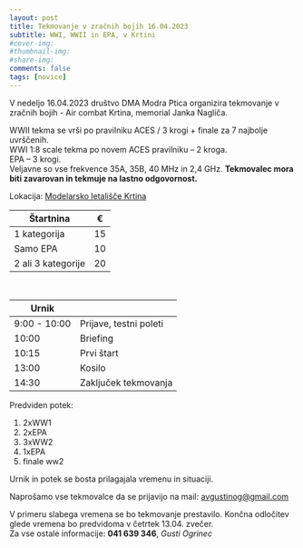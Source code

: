```yaml
---
layout: post
title: Tekmovanje v zračnih bojih 16.04.2023
subtitle: WWI, WWII in EPA, v Krtini
#cover-img:
#thumbnail-img:
#share-img:
comments: false
tags: [novice]
---
```


V nedeljo 16.04.2023 društvo DMA Modra Ptica organizira tekmovanje v zračnih bojih - Air combat Krtina, memorial Janka Nagliča.

WWII tekma se vrši po pravilniku ACES / 3 krogi + finale za 7 najbolje uvrščenih. <br/>
WWI 1:8 scale tekma po novem ACES pravilniku – 2 kroga.<br/>
EPA – 3 krogi.<br/>
Veljavne so vse frekvence 35A, 35B, 40 MHz in 2,4 GHz. **Tekmovalec mora biti zavarovan in tekmuje na lastno odgovornost.**

Lokacija: [Modelarsko letališče Krtina](/lokacija/)

|  Štartnina  | € |
| ----------- | ----------- |
| 1 kategorija | 15 |
| Samo EPA  | 10 |
| 2 ali 3 kategorije | 20 |

<br/>

|  Urnik  |  |
| ----------- | ----------- |
| 9:00 - 10:00 | Prijave, testni poleti |
| 10:00  | Briefing|
| 10:15 | Prvi štart |
| 13:00 | Kosilo |
| 14:30 | Zaključek tekmovanja |

Predviden potek:
1. 2xWW1
1. 2xEPA
1. 3xWW2
1. 1xEPA
1. finale ww2

Urnik in potek se bosta prilagajala vremenu in situaciji.

Naprošamo vse tekmovalce da se prijavijo na mail: [avgustinog@gmail.com](mailto:avgustinog@gmail.com?subject=[Prijava]%20Combat%20Krtina%2016.04.2023)

V primeru slabega vremena se bo tekmovanje prestavilo. Končna odločitev glede vremena bo predvidoma v četrtek 13.04. zvečer.<br/>
Za vse ostale informacije: **041 639 346**, *Gusti Ogrinec*
